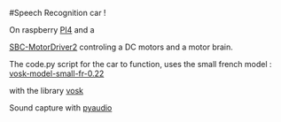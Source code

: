 #Speech Recognition car !

On raspberry [PI4](https://www.raspberrypi.com/products/raspberry-pi-4-model-b/specifications/) and a 

[SBC-MotorDriver2](https://joy-it.net/files/files/Produkte/SBC-MotorDriver2/SBC-MotoDriver2_Manual_2024-05-08.pdf)
controling a DC motors and a motor brain.

The code.py script for the car to function, uses the small french model : [vosk-model-small-fr-0.22](https://alphacephei.com/vosk/models)

with the library [vosk](https://alphacephei.com/vosk/)

Sound capture with [pyaudio](https://pypi.org/project/PyAudio/) 
